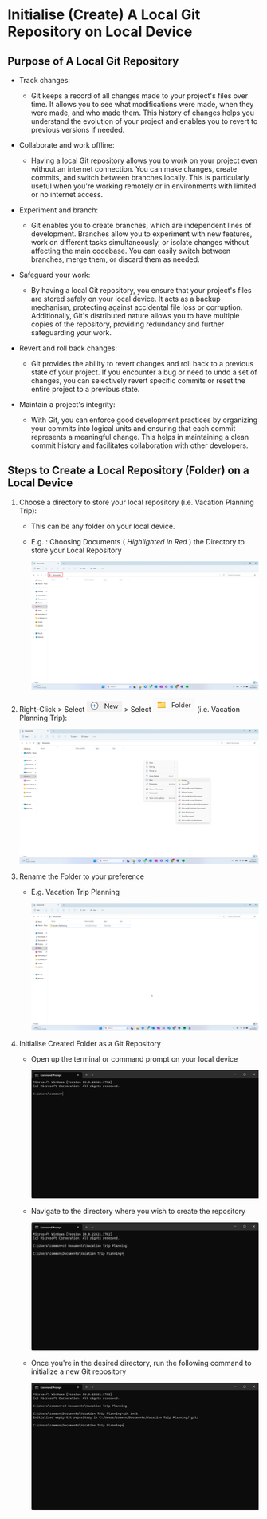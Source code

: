 # Initialise (Create) A Local Git Repository on Local Device

## Purpose of A Local Git Repository
* Track changes: 
    * Git keeps a record of all changes made to your project's files over time. It allows you to see what modifications were made, when they were made, and who made them. This history of changes helps you understand the evolution of your project and enables you to revert to previous versions if needed.

* Collaborate and work offline:
    * Having a local Git repository allows you to work on your project even without an internet connection. You can make changes, create commits, and switch between branches locally. This is particularly useful when you're working remotely or in environments with limited or no internet access.

* Experiment and branch: 
    * Git enables you to create branches, which are independent lines of development. Branches allow you to experiment with new features, work on different tasks simultaneously, or isolate changes without affecting the main codebase. You can easily switch between branches, merge them, or discard them as needed.

* Safeguard your work: 
    * By having a local Git repository, you ensure that your project's files are stored safely on your local device. It acts as a backup mechanism, protecting against accidental file loss or corruption. Additionally, Git's distributed nature allows you to have multiple copies of the repository, providing redundancy and further safeguarding your work.

* Revert and roll back changes: 
    * Git provides the ability to revert changes and roll back to a previous state of your project. If you encounter a bug or need to undo a set of changes, you can selectively revert specific commits or reset the entire project to a previous state.

* Maintain a project's integrity: 
    * With Git, you can enforce good development practices by organizing your commits into logical units and ensuring that each commit represents a meaningful change. This helps in maintaining a clean commit history and facilitates collaboration with other developers.

## Steps to Create a Local Repository (Folder) on a Local Device
1. Choose a directory to store your local repository (i.e. Vacation Planning Trip):
    * This can be any folder on your local device.
    * E.g. : Choosing Documents ( *Highlighted in Red* ) the Directory to store your Local Repository

        ![Choosing Directory](../images/directory_location.png)

2. Right-Click > Select ![New Btn](../images/select_New_Btn.png) > Select ![New Folder Btn](../images/select_Folder_Btn.png) (i.e. Vacation Planning Trip):

    ![Create New Folder](../images/right_click_new_folder.png)

3. Rename the Folder to your preference
    * E.g. Vacation Trip Planning

        ![Rename New Folder](../images/renamed_new_folder.png)

4. Initialise Created Folder as a Git Repository

    * Open up the terminal or command prompt on your local device

        ![Open Cmd Prompt](../images/open_cmd_prompt.png)

    * Navigate to the directory where you wish to create the repository

        ![Directory Navigate](../images/nav_dir_cmd_prompt.png)

    * Once you're in the desired directory, run the following command to initialize a new Git repository

        ![Initialise Git](../images/git_init_cmd_prompt.png)